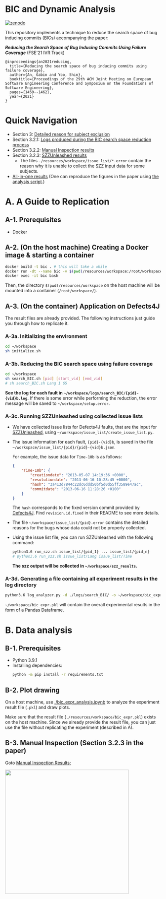 # BIC and Dynamic Analysis
[![zenodo](https://zenodo.org/badge/DOI/10.5281/zenodo.5084364.svg)](https://zenodo.org/record/5084364)

This repository implements a technique to reduce the search space of bug inducing commits (BICs) accompanying the paper:

*__Reducing the Search Space of Bug Inducing Commits Using Failure Coverage__* (FSE'21 IVR Track)
```
@inproceedings{an2021reducing,
  title={Reducing the search space of bug inducing commits using failure coverage},
  author={An, Gabin and Yoo, Shin},
  booktitle={Proceedings of the 29th ACM Joint Meeting on European Software Engineering Conference and Symposium on the Foundations of Software Engineering},
  pages={1459--1462},
  year={2021}
}
```

# Quick Navigation
- Section 3: [Detailed reason for subject exclusion](./resources/workspace/setup.error)
- Section 3.2.1: [Logs produced during the BIC search space reduction process](./resources/workspace/logs/search_BIC/)
- Section 3.2.2: [Manual Inspection results](./soundness_validation/README.md)
- Section 3.2.3: [SZZUnleashed results](./resources/workspace/szz_reults)
  - The files `./resources/workspace/issue_list/*.error` contain the reason why it is unable to collect the SZZ input data for some subjects.
- [All-in-one results](./resources/workspace/bic_expr.pkl) (One can reproduce the figures in the paper using [the analysis script](./bic_expr_analysis.ipynb).)

# A. A Guide to Replication
## A-1. Prerequisites
- Docker

## A-2. (On the host machine) Creating a Docker image & starting a container
```bash
docker build -t bic . # this will take a while
docker run -dt --name bic -v $(pwd)/resources/workspace:/root/workspace bic:latest
docker exec -it bic bash
```
Then, the directory `$(pwd)/resources/workspace` on the host machine will be mounted into a container (`/root/workspace/`).

## A-3. (On the container) Application on Defects4J

The result files are already provided. The following instructions just guide you through how to replicate it.

### A-3a. Initializing the environment
```bash
cd ~/workspace
sh initialize.sh
```

### A-3b. Reducing the BIC search space using failure coverage

```bash
cd ~/workspace
sh search_BIC.sh [pid] [start_vid] [end_vid]
# sh search_BIC.sh Lang 1 65
```

**See the log for each fault in `~/workspace/logs/search_BIC/{pid}-{vid}b.log`.** If there is some error while performing the reduction, the error message will be saved to `~/workspace/setup.error`.

### A-3c. Running SZZUnleashed using collected issue lists

- We have collected issue lists for Defects4J faults,
that are the input for [SZZUnleashed](https://github.com/wogscpar/SZZUnleashed), using `~/workspace/issue_list/create_issue_list.py`.
- The issue information for each fault, `{pid}-{vid}b`, is saved in the file `~/workspace/issue_list/{pid}/{pid}-{vid}b.json`.
  
  For example, the issue data for `Time-10b` is as follows:
  ```json
  {
      "Time-10b": {
          "creationdate": "2013-05-07 14:19:36 +0000",
          "resolutiondate": "2013-06-16 10:28:45 +0000",
          "hash": "3a413d7844c22dc6ddd50bf5d0d55ff3589e47ac",
          "commitdate": "2013-06-16 11:28:26 +0100"
      }
  }
  ```
    The `hash` corresponds to the fixed version commit provided by [Defects4J](https://github.com/rjust/defects4j). Find `revision.id.fixed` in their README to see more details.
- The file `~/workspace/issue_list/{pid}.error` contains the detailed reasons for the bugs whose data could not be properly collected.
- Using the issue list file, you can run SZZUnleashed with the following command:
    ```bash
    python3.6 run_szz.sh issue_list/{pid_1} ... issue_list/{pid_n}
    # python3.6 run_szz.sh issue_list/Lang issue_list/Time
    ```
    **The szz output will be collected in `~/workspace/szz_results`.**

### A-3d. Generating a file containing all experiment results in the log directory
```bash
python3.6 log_analyzer.py -d ./logs/search_BIC/ -o ~/workspace/bic_expr.pkl
```

`~/workspace/bic_expr.pkl` will contain the overall experimental results in the form of a Pandas Dataframe.

# B. Data analysis

## B-1. Prerequisites
- Python 3.9.1
- Installing dependencies:
    ```bash
    python -m pip install -r requirements.txt
    ```

## B-2. Plot drawing
On a host machine, use [./bic_expr_analysis.ipynb](./bic_expr_analysis.ipynb) to analyze the
experiment result file (`.pkl`) and draw plots.

Make sure that the result file (`./resources/workspace/bic_expr.pkl`) exists on the host machine.
Since we already provide the result file, you can just use the file without replicating the experiment (described in A).


## B-3. Manual Inspection (Section 3.2.3 in the paper)

Goto [Manual Inspection Results](./soundness_validation/README.md);


<img src="https://cdn140.picsart.com/264239141021202.jpg?type=webp&to=min&r=640)" width="400px">
